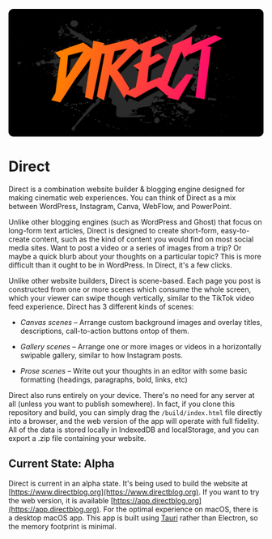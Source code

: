![Screenshot](readme-logo.svg)

# Direct

Direct is a combination website builder & blogging engine designed for making cinematic web experiences. You can think of Direct as a mix between WordPress, Instagram, Canva, WebFlow, and PowerPoint.

Unlike other blogging engines (such as WordPress and Ghost) that focus on long-form text articles, Direct is designed to create short-form, easy-to-create content, such as the kind of content you would find on most social media sites. Want to post a video or a series of images from a trip? Or maybe a quick blurb about your thoughts on a particular topic? This is more difficult than it ought to be in WordPress. In Direct, it's a few clicks.

Unlike other website builders, Direct is scene-based. Each page you post is constructed from one or more scenes which consume the whole screen, which your viewer can swipe though vertically, similar to the TikTok video feed experience. Direct has 3 different kinds of scenes:

- *Canvas scenes* – Arrange custom background images and overlay titles, descriptions, call-to-action buttons ontop of them.

- *Gallery scenes* – Arrange one or more images or videos in a horizontally swipable gallery, similar to how Instagram posts.

- *Prose scenes* – Write out your thoughts in an editor with some basic formatting (headings, paragraphs, bold, links, etc)

Direct also runs entirely on your device. There's no need for any server at all (unless you want to publish somewhere). In fact, if you clone this repository and build, you can simply drag the `/build/index.html` file directly into a browser, and the web version of the app will operate with full fidelity. All of the data is stored locally in IndexedDB and localStorage, and you can export a .zip file containing your website.

## Current State: Alpha

Direct is current in an alpha state. It's being used to build the website at [https://www.directblog.org](https://www.directblog.org). If you want to try the web version, it is available [https://app.directblog.org](https://app.directblog.org). For the optimal experience on macOS, there is a desktop macOS app. This app is built using [Tauri](https://tauri.app/) rather than Electron, so the memory footprint is minimal.
